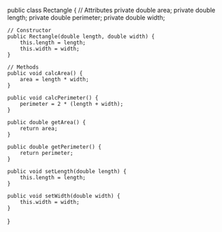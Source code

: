 public class Rectangle {
    // Attributes
    private double area;
    private double length;
    private double perimeter;
    private double width;

    // Constructor
    public Rectangle(double length, double width) {
        this.length = length;
        this.width = width;
    }

    // Methods
    public void calcArea() {
        area = length * width;
    }

    public void calcPerimeter() {
        perimeter = 2 * (length + width);
    }

    public double getArea() {
        return area;
    }

    public double getPerimeter() {
        return perimeter;
    }

    public void setLength(double length) {
        this.length = length;
    }

    public void setWidth(double width) {
        this.width = width;
    }
}
